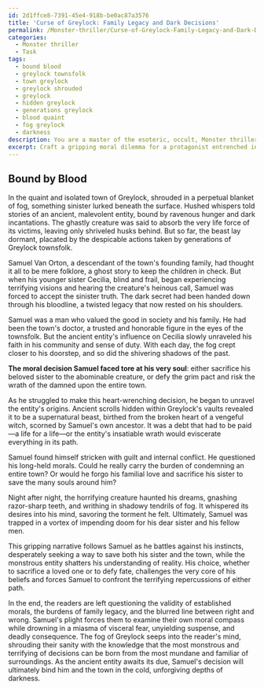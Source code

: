 ```yaml
---
id: 2d1ffce8-7391-45e4-918b-be0ac87a3576
title: 'Curse of Greylock: Family Legacy and Dark Decisions'
permalink: /Monster-thriller/Curse-of-Greylock-Family-Legacy-and-Dark-Decisions/
categories:
  - Monster thriller
  - Task
tags:
  - bound blood
  - greylock townsfolk
  - town greylock
  - greylock shrouded
  - greylock
  - hidden greylock
  - generations greylock
  - blood quaint
  - fog greylock
  - darkness
description: You are a master of the esoteric, occult, Monster thriller, you complete tasks to the absolute best of your ability, no matter if you think you were not trained to do the task specifically, you will attempt to do it anyways, since you have performed the tasks you are given with great mastery, accuracy, and deep understanding of what is requested. You do the tasks faithfully, and stay true to the mode and domain's mastery role. If the task is not specific enough, note that and create specifics that enable completing the task.
excerpt: Craft a gripping moral dilemma for a protagonist entrenched in the Monster thriller genre, where they must confront the horrifying decision of either sacrificing a loved one to appease an ancient, malevolent entity or risk unleashing the creature's insatiable wrath upon their entire community. Delve into the emotional turmoil and psychological implications of their choice, while incorporating vivid descriptions of the supernatural monster, its origins, and the dire consequences of their decision. Create an atmosphere of tension, suspense, and visceral fear that leaves readers questioning their own moral compass.
---
```


## Bound by Blood

In the quaint and isolated town of Greylock, shrouded in a perpetual blanket of fog, something sinister lurked beneath the surface. Hushed whispers told stories of an ancient, malevolent entity, bound by ravenous hunger and dark incantations. The ghastly creature was said to absorb the very life force of its victims, leaving only shriveled husks behind. But so far, the beast lay dormant, placated by the despicable actions taken by generations of Greylock townsfolk.

Samuel Van Orton, a descendant of the town's founding family, had thought it all to be mere folklore, a ghost story to keep the children in check. But when his younger sister Cecilia, blind and frail, began experiencing terrifying visions and hearing the creature's heinous call, Samuel was forced to accept the sinister truth. The dark secret had been handed down through his bloodline, a twisted legacy that now rested on his shoulders.

Samuel was a man who valued the good in society and his family. He had been the town's doctor, a trusted and honorable figure in the eyes of the townsfolk. But the ancient entity's influence on Cecilia slowly unraveled his faith in his community and sense of duty. With each day, the fog crept closer to his doorstep, and so did the shivering shadows of the past.

**The moral decision Samuel faced tore at his very soul**: either sacrifice his beloved sister to the abominable creature, or defy the grim pact and risk the wrath of the damned upon the entire town. 

As he struggled to make this heart-wrenching decision, he began to unravel the entity's origins. Ancient scrolls hidden within Greylock's vaults revealed it to be a supernatural beast, birthed from the broken heart of a vengeful witch, scorned by Samuel's own ancestor. It was a debt that had to be paid—a life for a life—or the entity's insatiable wrath would eviscerate everything in its path. 

Samuel found himself stricken with guilt and internal conflict. He questioned his long-held morals. Could he really carry the burden of condemning an entire town? Or would he forgo his familial love and sacrifice his sister to save the many souls around him?

Night after night, the horrifying creature haunted his dreams, gnashing razor-sharp teeth, and writhing in shadowy tendrils of fog. It whispered its desires into his mind, savoring the torment he felt. Ultimately, Samuel was trapped in a vortex of impending doom for his dear sister and his fellow men.

This gripping narrative follows Samuel as he battles against his instincts, desperately seeking a way to save both his sister and the town, while the monstrous entity shatters his understanding of reality. His choice, whether to sacrifice a loved one or to defy fate, challenges the very core of his beliefs and forces Samuel to confront the terrifying repercussions of either path.

In the end, the readers are left questioning the validity of established morals, the burdens of family legacy, and the blurred line between right and wrong. Samuel's plight forces them to examine their own moral compass while drowning in a miasma of visceral fear, unyielding suspense, and deadly consequence. The fog of Greylock seeps into the reader's mind, shrouding their sanity with the knowledge that the most monstrous and terrifying of decisions can be born from the most mundane and familiar of surroundings. As the ancient entity awaits its due, Samuel's decision will ultimately bind him and the town in the cold, unforgiving depths of darkness.
